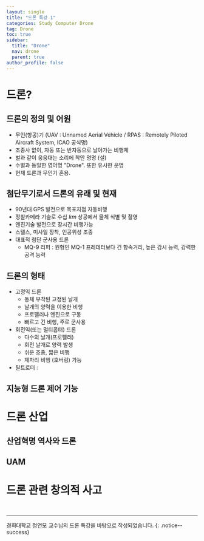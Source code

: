 ```yaml
---
layout: single
title: "드론 특강 1"
categories: Study Computer Drone
tag: Drone
toc: true
sidebar:
  title: "Drone"
  nav: drone
  parent: true
author_profile: false
---
```


# 드론?
## 드론의 정의 및 어원
- 무인(항공)기 (UAV : Unnamed Aerial Vehicle / RPAS : Remotely Piloted Aircraft System, ICAO 공식명)
- 조종사 없이, 자동 또는 반자동으로 날아가는 비행체
- 벌과 같이 웅웅대는 소리에 착안 명명 (설)
- 수벌과 동일한 영어명 "Drone". 또한 유사한 운명
- 현재 드론과 무인기 혼용.

## 첨단무기로서 드론의 유래 및 현재
- 90년대 GPS 발전으로 목표지점 자동비행
- 정찰카메라 기술로 수십 $km$ 상공에서 물체 식별 및 촬영
- 엔진기술 발전으로 장시간 비행가능
- 스텔스, 미사일 장착, 인공위성 조종
- 대표적 첨단 군사용 드론
  - MQ-9 리퍼 : 원형인 MQ-1 프레데터보다
    긴 항속거리, 높은 감시 능력, 강력한 공격 능력

## 드론의 형태
- 고정익 드론
  - 동체 부착된 고정된 날개
  - 날개의 양력을 이용한 비행
  - 프로펠러나 엔진으로 구동
  - 빠르고 긴 비행, 주로 군사용
- 회전익(또는 멀티콥터) 드론
  - 다수의 날개(프로펠러)
  - 회전 날개로 양력 발생
  - 쉬운 조종, 짧은 비행
  - 제자리 비행 (호버링) 가능
- 틸트로터 :

## 지능형 드론 제어 기능


# 드론 산업
## 산업혁명 역사와 드론

## UAM


# 드론 관련 창의적 사고

<br>

---
경희대학교 정연모 교수님의 드론 특강을 바탕으로 작성되었습니다.
{: .notice--success}